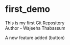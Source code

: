 # first_demo
This is my first Git Repository
<br>
Author - Wajeeha Thabassum
<p>A new feature added (button)</p>
